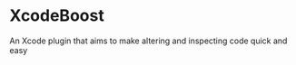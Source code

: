 XcodeBoost
==========

An Xcode plugin that aims to make altering and inspecting code quick and easy

